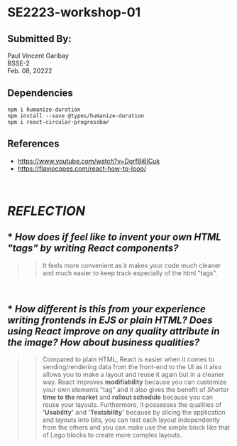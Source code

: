 # **SE2223-workshop-01**
## Submitted By:
Paul Vincent Garibay  
BSSE-2  
Feb. 08, 20222  

## Dependencies
```
npm i humanize-duration
npm install --save @types/humanize-duration
npm i react-circular-progressbar
```
## References
* https://www.youtube.com/watch?v=Dorf8i6lCuk
* https://flaviocopes.com/react-how-to-loop/

<br />

# ***REFLECTION***
## * *How does if feel like to invent your own HTML "tags" by writing React components?*    
>> It feels more convenient as it makes your code much cleaner and much easier to keep track especially of the html "tags".   

<br/>

## * *How different is this from your experience writing frontends in EJS or plain HTML?  Does using React improve on any quality attribute in the image?  How about business qualities?*    
>> Compared to plain HTML, React is easier when it comes to  sending/rendering data from the front-end to the UI as it also allows you to make a layout and reuse it again but in a cleaner way. React improves **modifiability** because you can customize your own elements "tag" and it also gives the benefit of *Shorter* **time to the market** and **rollout schedule** because you can reuse your layouts. Furthermore, it possesses the qualities of **'Usability'** and **'Testability'** because by slicing the application and layouts into bits, you can test each layout independently from the others and you can make use the simple block like that of Lego blocks to create more complex layouts.     

<br/>
    